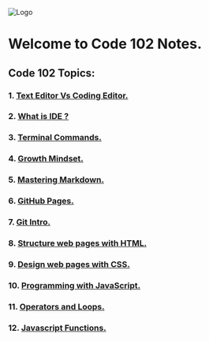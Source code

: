 ![Logo](https://intaj.net/wp-content/uploads/2020/08/ASAC-Bilingual-1024x220.png)
# Welcome to **Code 102 Notes**.
## Code 102 Topics:
### 1. [Text Editor Vs Coding Editor.](https://oebitw.github.io/reading-notes/text-editor-vs-coding-editor)
### 2. [What is IDE ?](https://oebitw.github.io/reading-notes/IDE)

### 3. [Terminal Commands.](https://oebitw.github.io/reading-notes/terminal-commands)

### 4. [Growth Mindset.](https://oebitw.github.io/reading-notes/growth-mindset)

### 5. [Mastering Markdown.](https://oebitw.github.io/reading-notes/mastering-markdown)

### 6. [GitHub Pages.](https://oebitw.github.io/reading-notes/github-pages)

### 7. [Git Intro.](https://oebitw.github.io/reading-notes/git-intro)
### 8. [Structure web pages with HTML.](https://oebitw.github.io/reading-notes/structure-html-web)
### 9. [Design web pages with CSS.](https://oebitw.github.io/reading-notes/css-design)
### 10. [Programming with JavaScript.](https://oebitw.github.io/reading-notes/js)
### 11. [Operators and Loops.](https://oebitw.github.io/reading-notes/operators-loops)
### 12. [Javascript Functions.](https://oebitw.github.io/reading-notes/js-functions)

